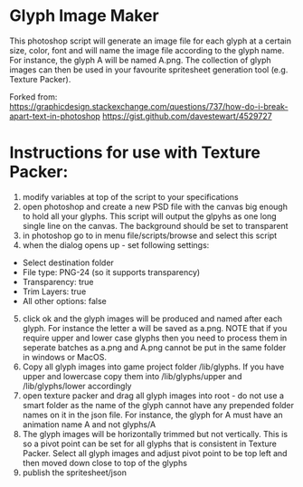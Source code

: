 # Glyph Image Maker
This photoshop script will generate an image file for each glyph at a certain size, color, font and will name the image file according to the glyph name. For instance, the glyph A will be named A.png. The collection of glyph images can then be used in your favourite spritesheet generation tool (e.g. Texture Packer).

Forked from:
https://graphicdesign.stackexchange.com/questions/737/how-do-i-break-apart-text-in-photoshop
https://gist.github.com/davestewart/4529727

# Instructions for use with Texture Packer:
1) modify variables at top of the script to your specifications
2) open photoshop and create a new PSD file with the canvas big enough to hold all your glyphs. This script will output the glpyhs as one long single line on the canvas. The background should be set to transparent
3) in photoshop go to in menu file/scripts/browse and select this script
4) when the dialog opens up - set following settings:
- Select destination folder
- File type: PNG-24 (so it supports transparency)
- Transparency: true
- Trim Layers: true
- All other options: false
5) click ok and the glyph images will be produced and named after each glyph. For instance the letter a will be saved as a.png. NOTE that if you require upper and lower case glyphs then you need to process them in seperate batches as a.png and A.png cannot be put in the same folder in windows or MacOS.
6) Copy all glyph images into game project folder /lib/glyphs. If you have upper and lowercase copy them into /lib/glyphs/upper and /lib/glyphs/lower accordingly
7) open texture packer and drag all glyph images into root - do not use a smart folder as the name of the glyph cannot have any prepended folder names on it in the json file. For instance, the glyph for A must have an animation name A and not glyphs/A
8) The glyph images will be horizontally trimmed but not vertically. This is so a pivot point can be set for all glyphs that is consistent in Texture Packer.  Select all glyph images and adjust pivot point to be top left and then moved down close to top of the glyphs
9) publish the spritesheet/json
